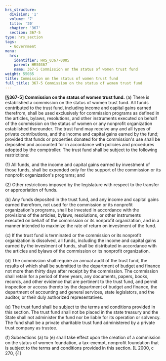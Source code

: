 ```yaml
---
hrs_structure:
  division: '1'
  volume: '7'
  title: '20'
  chapter: '367'
  section: 367-5
type: hrs_section
tags:
  - Government
menu:
  hrs:
    identifier: HRS_0367-0005
    parent: HRS0367
    name: 367-5 Commission on the status of women trust fund
weight: 55035
title: Commission on the status of women trust fund
full_title: 367-5 Commission on the status of women trust fund
---
```

**[§367-5] Commission on the status of women trust fund.** (a) There is established a commission on the status of women trust fund. All funds contributed to the trust fund, including income and capital gains earned therefrom, shall be used exclusively for commission programs as defined in the articles, bylaws, resolutions, and other instruments executed on behalf of the commission on the status of women or any nonprofit organization established thereunder. The trust fund may receive any and all types of private contributions, and the income and capital gains earned by the fund; provided that funds or properties donated for the commission's use shall be deposited and accounted for in accordance with policies and procedures adopted by the comptroller. The trust fund shall be subject to the following restrictions:

(1) All funds, and the income and capital gains earned by investment of those funds, shall be expended only for the support of the commission or its nonprofit organization's programs; and

(2) Other restrictions imposed by the legislature with respect to the transfer or appropriation of funds.

(b) Any funds deposited in the trust fund, and any income and capital gains earned therefrom, not used for the commission or its nonprofit organization's programs, shall be invested in accordance with the provisions of the articles, bylaws, resolutions, or other instruments executed on behalf of the commission or its nonprofit organization, and in a manner intended to maximize the rate of return on investment of the fund.

(c) If the trust fund is terminated or the commission or its nonprofit organization is dissolved, all funds, including the income and capital gains earned by the investment of funds, shall be distributed in accordance with the articles and bylaws of the commission or its nonprofit organization.

(d) The commission shall require an annual audit of the trust fund, the results of which shall be submitted to the department of budget and finance not more than thirty days after receipt by the commission. The commission shall retain for a period of three years, any documents, papers, books, records, and other evidence that are pertinent to the trust fund, and permit inspection or access thereto by the department of budget and finance, the department of accounting and general services, state legislators, and the auditor, or their duly authorized representatives.

(e) The trust fund shall be subject to the terms and conditions provided in this section. The trust fund shall not be placed in the state treasury and the State shall not administer the fund nor be liable for its operation or solvency. The fund shall be a private charitable trust fund administered by a private trust company as trustee.

(f) Subsections (a) to (e) shall take effect upon the creation of a commission on the status of women foundation, a tax-exempt, nonprofit foundation that is subject to the terms and conditions provided in this section. [L 2000, c 270, §1]